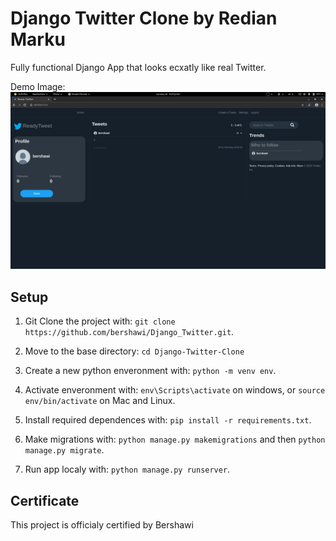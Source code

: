 # Django Twitter Clone by Redian Marku

Fully functional Django App that looks ecxatly like real Twitter.

Demo Image:
![](Demo.png)

## Setup

1. Git Clone the project with: ```git clone https://github.com/bershawi/Django_Twitter.git```.

2. Move to the base directory: ```cd Django-Twitter-Clone```

3. Create a new python enveronment with: ```python -m venv env```.

4. Activate enveronment with: ```env\Scripts\activate``` on windows, or ```source env/bin/activate``` on Mac and Linux.

5. Install required dependences with: ```pip install -r requirements.txt```.

6. Make migrations with: ```python manage.py makemigrations``` and then ```python manage.py migrate```.

7. Run app localy with: ```python manage.py runserver```.

## Certificate
This project is officialy certified by Bershawi


